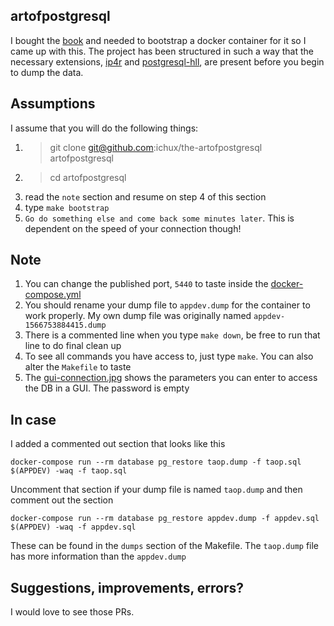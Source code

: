 ## artofpostgresql
I bought the [book](https://postgresql.thinkific.com/) and needed to bootstrap a docker container for it so 
I came up with this. The project has been structured in such a way that the necessary extensions, 
[ip4r](https://github.com/RhodiumToad/ip4r.git) and [postgresql-hll](https://github.com/citusdata/postgresql-hll.git), 
are present before you begin to dump the data.

## Assumptions
I assume that you will do the following things:
1. > git clone git@github.com:ichux/the-artofpostgresql artofpostgresql
2. > cd artofpostgresql
3. read the `note` section and resume on step 4 of this section
4. type `make bootstrap`
5. `Go do something else and come back some minutes later`. This is dependent on the speed of your connection though!

## Note
1. You can change the published port, `5440` to taste inside the [docker-compose.yml](docker-compose.yml)
2. You should rename your dump file to `appdev.dump` for the container to work properly. My own dump file was originally
named `appdev-1566753884415.dump`
3. There is a commented line when you type `make down`, be free to run that line to do final clean up
4. To see all commands you have access to, just type `make`. You can also alter the `Makefile` to taste
4. The [gui-connection.jpg](gui-connection.png) shows the parameters you can enter to access the DB in a GUI.
The password is empty

## In case
I added a commented out section that looks like this

```
docker-compose run --rm database pg_restore taop.dump -f taop.sql
$(APPDEV) -waq -f taop.sql
```
Uncomment that section if your dump file is named `taop.dump` and then comment out the section

```
docker-compose run --rm database pg_restore appdev.dump -f appdev.sql
$(APPDEV) -waq -f appdev.sql
```
These can be found in the `dumps` section of the Makefile.
The `taop.dump` file has more information than the `appdev.dump`

## Suggestions, improvements, errors?
I would love to see those PRs.